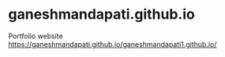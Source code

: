 # ganeshmandapati.github.io
Portfolio website https://ganeshmandapati.github.io/ganeshmandapati1.github.io/
